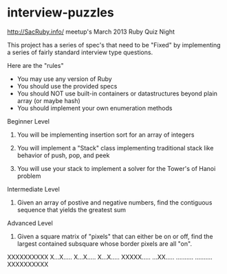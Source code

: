 interview-puzzles
=================

http://SacRuby.info/ meetup's March 2013 Ruby Quiz Night

This project has a series of spec's that need to be "Fixed" by implementing
a series of fairly standard interview type questions. 

Here are the "rules"

* You may use any version of Ruby
* You should use the provided specs
* You should NOT use built-in containers or datastructures beyond plain array (or maybe hash)
* You should implement your own enumeration methods

Beginner Level

1) You will be implementing insertion sort for an array of integers

2) You will implement a "Stack" class implementing traditional stack like behavior
of push, pop, and peek

3) You will use your stack to implement a solver for the Tower's of Hanoi problem

Intermediate Level 

1) Given an array of postive and negative numbers, find the contiguous sequence
that yields the greatest sum

Advanced Level

1) Given a square matrix of "pixels" that can either be on or off, find the 
largest contained subsquare whose border pixels are all "on".

XXXXXXXXXX
X...X.....
X...X.....
X...X.....
XXXXX.....
...XX.....
..........
..........
XXXXXXXXXX

